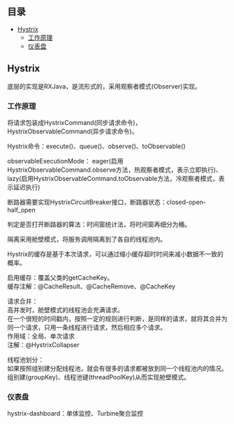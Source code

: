 ## 目录

- [Hystrix](#Hystrix)
    - [工作原理](#工作原理)
    - [仪表盘](#仪表盘)


## Hystrix

底层的实现是RXJava，是流形式的，采用观察者模式(Observer)实现。

### 工作原理

将请求包装成HystrixCommand(同步请求命令)，HystrixObservableCommand(异步请求命令)。

Hystrix命令：execute()、queue()、observe()、toObservable()

observableExecutionMode：
eager(启用HystrixObservableCommand.observe方法，热观察者模式，表示立即执行)、
lazy(启用HystrixObservableCommand.toObservable方法，冷观察者模式，表示延迟执行)

断路器需要实现HystrixCircuitBreaker接口，断路器状态：closed-open-half_open

判定是否打开断路器的算法：时间窗统计法，将时间窗再细分为桶。

隔离采用舱壁模式，将服务调用隔离到了各自的线程池内。

Hystrix的缓存是基于本次请求，可以通过缩小缓存超时时间来减小数据不一致的概率。

启用缓存：覆盖父类的getCacheKey。  
缓存注解：@CacheResult、@CacheRemove、@CacheKey

请求合并：  
高并发时，舱壁模式的线程池会充满请求。  
在一个很短的时间戳内，按照一定的规则进行判断，是同样的请求，就将其合并为同一个请求，只用一条线程进行请求，然后相应多个请求。  
作用域：全局、单次请求  
注解：@HystrixCollapser

线程池划分：  
如果按照组别建分配线程池，就会有很多的请求都被放到同一个线程池内的情况。  
组别建(groupKey)、线程池键(threadPoolKey)从而实现舱壁模式。

### 仪表盘

hystrix-dashboard：单体监控、Turbine聚合监控